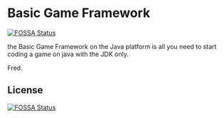 # Basic Game Framework
[![FOSSA Status](https://app.fossa.io/api/projects/git%2Bgithub.com%2FSnapGames%2Fbasic-game-framework.svg?type=shield)](https://app.fossa.io/projects/git%2Bgithub.com%2FSnapGames%2Fbasic-game-framework?ref=badge_shield)


the Basic Game Framework on the Java platform is all you need to start coding a game on java with the JDK only.

Fred.


## License
[![FOSSA Status](https://app.fossa.io/api/projects/git%2Bgithub.com%2FSnapGames%2Fbasic-game-framework.svg?type=large)](https://app.fossa.io/projects/git%2Bgithub.com%2FSnapGames%2Fbasic-game-framework?ref=badge_large)